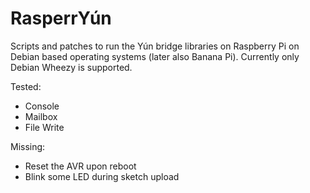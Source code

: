 # RasperrYún

Scripts and patches to run the Yún bridge libraries on Raspberry Pi on Debian based operating systems (later also Banana Pi). Currently only Debian Wheezy is supported.

Tested: 

* Console
* Mailbox
* File Write

Missing:

* Reset the AVR upon reboot
* Blink some LED during sketch upload

